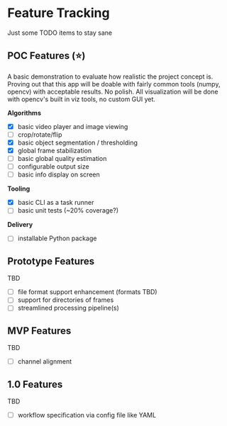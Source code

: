 # Feature Tracking

Just some TODO items to stay sane

## POC Features (⭐)

A basic demonstration to evaluate how realistic the project concept is. Proving out that this app will be doable with fairly common tools (numpy, opencv) with acceptable results. No polish. All visualization will be done with opencv's built in viz 
tools, no custom GUI yet.

**Algorithms**
- [x] basic video player and image viewing
- [ ] crop/rotate/flip 
- [x] basic object segmentation / thresholding
- [x] global frame stabilization
- [ ] basic global quality estimation
- [ ] configurable output size
- [ ] basic info display on screen 

**Tooling**
- [x] basic CLI as a task runner
- [ ] basic unit tests (~20% coverage?)

**Delivery**
- [ ] installable Python package


## Prototype Features

TBD

- [ ] file format support enhancement (formats TBD)
- [ ] support for directories of frames
- [ ] streamlined processing pipeline(s)

## MVP Features

TBD

- [ ] channel alignment

## 1.0 Features

TBD

- [ ] workflow specification via config file like YAML


